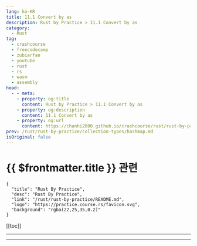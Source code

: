 ```yaml
---
lang: ko-KR
title: 11.1 Convert by as
description: Rust by Practice > 11.1 Convert by as
category: 
  - Rust
tag: 
  - crashcourse
  - freecodecamp
  - zubiarfan
  - youtube
  - rust
  - rs
  - wasm
  - assembly
head:
  - - meta:
    - property: og:title
      content: Rust by Practice > 11.1 Convert by as
    - property: og:description
      content: 11.1 Convert by as
    - property: og:url
      content: https://chanhi2000.github.io/crashcourse/rust/rust-by-practice/type-conversion/as.html
prev: /rust/rust-by-practice/collection-types/hashmap.md
isOriginal: false
---
```


# {{ $frontmatter.title }} 관련

```component VPCard
{
  "title": "Rust By Practice",
  "desc": "Rust By Practice",
  "link": "/rust/rust-by-practice/README.md",
  "logo": "https://practice.course.rs/favicon.svg",
  "background": "rgba(22,25,35,0.2)"
}
```

[[toc]]

---

<SiteInfo
  name="12.1 Convert by as | Rust By Practice"
  desc="12.1 Convert by as"
  url="https://practice.rs/type-conversion/as.html"
  logo="https://practice.course.rs/favicon.svg"
  preview="https://github.com/sunface/rust-by-practice/blob/master/en/assets/header.jpg?raw=true"/>

<!-- TODO: 작성 -->

---
